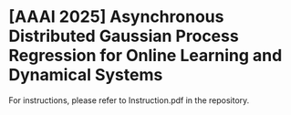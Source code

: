 # [AAAI 2025] Asynchronous Distributed Gaussian Process Regression for Online Learning and Dynamical Systems



For instructions, please refer to Instruction.pdf in the repository.
